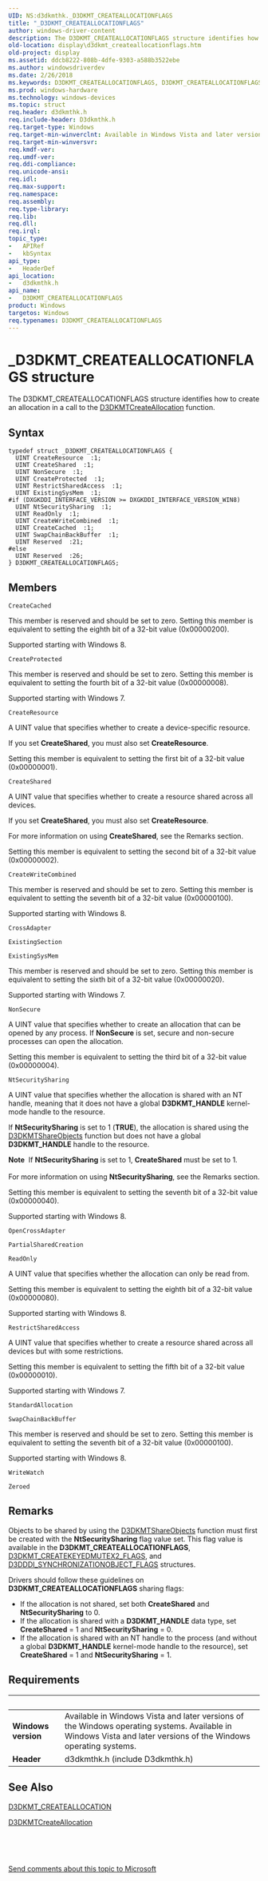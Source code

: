 ```yaml
---
UID: NS:d3dkmthk._D3DKMT_CREATEALLOCATIONFLAGS
title: "_D3DKMT_CREATEALLOCATIONFLAGS"
author: windows-driver-content
description: The D3DKMT_CREATEALLOCATIONFLAGS structure identifies how to create an allocation in a call to the D3DKMTCreateAllocation function.
old-location: display\d3dkmt_createallocationflags.htm
old-project: display
ms.assetid: ddcb8222-808b-4dfe-9303-a588b3522ebe
ms.author: windowsdriverdev
ms.date: 2/26/2018
ms.keywords: D3DKMT_CREATEALLOCATIONFLAGS, D3DKMT_CREATEALLOCATIONFLAGS structure [Display Devices], OpenGL_Structs_0b22984b-feef-4975-b7d9-596427c82b2b.xml, _D3DKMT_CREATEALLOCATIONFLAGS, d3dkmthk/D3DKMT_CREATEALLOCATIONFLAGS, display.d3dkmt_createallocationflags
ms.prod: windows-hardware
ms.technology: windows-devices
ms.topic: struct
req.header: d3dkmthk.h
req.include-header: D3dkmthk.h
req.target-type: Windows
req.target-min-winverclnt: Available in Windows Vista and later versions of the Windows operating systems.
req.target-min-winversvr: 
req.kmdf-ver: 
req.umdf-ver: 
req.ddi-compliance: 
req.unicode-ansi: 
req.idl: 
req.max-support: 
req.namespace: 
req.assembly: 
req.type-library: 
req.lib: 
req.dll: 
req.irql: 
topic_type:
-	APIRef
-	kbSyntax
api_type:
-	HeaderDef
api_location:
-	d3dkmthk.h
api_name:
-	D3DKMT_CREATEALLOCATIONFLAGS
product: Windows
targetos: Windows
req.typenames: D3DKMT_CREATEALLOCATIONFLAGS
---
```


# _D3DKMT_CREATEALLOCATIONFLAGS structure
The D3DKMT_CREATEALLOCATIONFLAGS structure identifies how to create an allocation in a call to the <a href="..\d3dkmthk\nf-d3dkmthk-d3dkmtcreateallocation.md">D3DKMTCreateAllocation</a> function.

## Syntax
````
typedef struct _D3DKMT_CREATEALLOCATIONFLAGS {
  UINT CreateResource  :1;
  UINT CreateShared  :1;
  UINT NonSecure  :1;
  UINT CreateProtected  :1;
  UINT RestrictSharedAccess  :1;
  UINT ExistingSysMem  :1;
#if (DXGKDDI_INTERFACE_VERSION >= DXGKDDI_INTERFACE_VERSION_WIN8)
  UINT NtSecuritySharing  :1;
  UINT ReadOnly  :1;
  UINT CreateWriteCombined  :1;
  UINT CreateCached  :1;
  UINT SwapChainBackBuffer  :1;
  UINT Reserved  :21;
#else 
  UINT Reserved  :26;
} D3DKMT_CREATEALLOCATIONFLAGS;
````

## Members


`CreateCached`

This member is reserved and should be set to zero. Setting this member is equivalent to setting the eighth bit of a 32-bit value (0x00000200).

Supported starting with Windows 8.

`CreateProtected`

This member is reserved and should be set to zero. Setting this member is equivalent to setting the fourth bit of a 32-bit value (0x00000008).

Supported starting with Windows 7.

`CreateResource`

A UINT value that specifies whether to create a device-specific resource.

If you set <b>CreateShared</b>, you must also set <b>CreateResource</b>.

Setting this member is equivalent to setting the first bit of a 32-bit value (0x00000001).

`CreateShared`

A UINT value that specifies whether to create a resource shared across all devices. 

If you set <b>CreateShared</b>, you must also set <b>CreateResource</b>.

For more information on using <b>CreateShared</b>, see the Remarks section.

Setting this member is equivalent to setting the second bit of a 32-bit value (0x00000002).

`CreateWriteCombined`

This member is reserved and should be set to zero. Setting this member is equivalent to setting the seventh bit of a 32-bit value (0x00000100).

Supported starting with Windows 8.

`CrossAdapter`



`ExistingSection`



`ExistingSysMem`

This member is reserved and should be set to zero. Setting this member is equivalent to setting the sixth bit of a 32-bit value (0x00000020).

Supported starting with Windows 7.

`NonSecure`

A UINT value that specifies whether to create an allocation that can be opened by any process. If <b>NonSecure</b> is set, secure and non-secure processes can open the allocation.

Setting this member is equivalent to setting the third bit of a 32-bit value (0x00000004).

`NtSecuritySharing`

A UINT value that specifies whether the allocation is shared with an NT handle, meaning that it  does not have a global <b>D3DKMT_HANDLE</b> kernel-mode handle to the resource.

If <b>NtSecuritySharing</b> is set to 1 (<b>TRUE</b>), the allocation is shared using the <a href="..\d3dkmthk\nf-d3dkmthk-d3dkmtshareobjects.md">D3DKMTShareObjects</a> function but does not have a global <b>D3DKMT_HANDLE</b> handle to the resource.

<div class="alert"><b>Note</b>  If <b>NtSecuritySharing</b> is set to 1,  <b>CreateShared</b>  must be set to 1.</div>
<div> </div>
For more information on using <b>NtSecuritySharing</b>, see the Remarks section.

Setting this member is equivalent to setting the seventh bit of a 32-bit value (0x00000040).

Supported starting with Windows 8.

`OpenCrossAdapter`



`PartialSharedCreation`



`ReadOnly`

A UINT value that specifies whether the allocation can only be read from.

Setting this member is equivalent to setting the eighth bit of a 32-bit value (0x00000080).

Supported starting with Windows 8.

`RestrictSharedAccess`

A UINT value that specifies whether to create a resource shared across all devices but with some restrictions.

Setting this member is equivalent to setting the fifth bit of a 32-bit value (0x00000010).

Supported starting with Windows 7.

`StandardAllocation`



`SwapChainBackBuffer`

This member is reserved and should be set to zero. Setting this member is equivalent to setting the seventh bit of a 32-bit value (0x00000100).

Supported starting with Windows 8.

`WriteWatch`



`Zeroed`



## Remarks
Objects to be shared by using the <a href="..\d3dkmthk\nf-d3dkmthk-d3dkmtshareobjects.md">D3DKMTShareObjects</a> function must first be created with the <b>NtSecuritySharing</b> flag value set. This flag value is available in the <b>D3DKMT_CREATEALLOCATIONFLAGS</b>, <a href="..\d3dkmthk\ns-d3dkmthk-_d3dkmt_createkeyedmutex2_flags.md">D3DKMT_CREATEKEYEDMUTEX2_FLAGS</a>, and <a href="..\d3dukmdt\ns-d3dukmdt-_d3dddi_synchronizationobject_flags.md">D3DDDI_SYNCHRONIZATIONOBJECT_FLAGS</a> structures.

Drivers should follow these guidelines on <b>D3DKMT_CREATEALLOCATIONFLAGS</b> sharing flags:

<ul>
<li>If the allocation is not shared, set both  <b>CreateShared</b> and <b>NtSecuritySharing</b> to 0.</li>
<li>If the allocation is shared with a <b>D3DKMT_HANDLE</b> data type, set <b>CreateShared</b> = 1 and <b>NtSecuritySharing</b> = 0.</li>
<li>If the allocation is shared with an NT handle to the process (and without a global <b>D3DKMT_HANDLE</b> kernel-mode handle to the resource), set <b>CreateShared</b> = 1 and <b>NtSecuritySharing</b> = 1.</li>
</ul>

## Requirements
| &nbsp; | &nbsp; |
| ---- |:---- |
| **Windows version** | Available in Windows Vista and later versions of the Windows operating systems. Available in Windows Vista and later versions of the Windows operating systems. |
| **Header** | d3dkmthk.h (include D3dkmthk.h) |

## See Also

<a href="..\d3dkmthk\ns-d3dkmthk-_d3dkmt_createallocation.md">D3DKMT_CREATEALLOCATION</a>



<a href="..\d3dkmthk\nf-d3dkmthk-d3dkmtcreateallocation.md">D3DKMTCreateAllocation</a>



 

 

<a href="mailto:wsddocfb@microsoft.com?subject=Documentation%20feedback [display\display]:%20D3DKMT_CREATEALLOCATIONFLAGS structure%20 RELEASE:%20(2/26/2018)&amp;body=%0A%0APRIVACY STATEMENT%0A%0AWe use your feedback to improve the documentation. We don't use your email address for any other purpose, and we'll remove your email address from our system after the issue that you're reporting is fixed. While we're working to fix this issue, we might send you an email message to ask for more info. Later, we might also send you an email message to let you know that we've addressed your feedback.%0A%0AFor more info about Microsoft's privacy policy, see http://privacy.microsoft.com/en-us/default.aspx." title="Send comments about this topic to Microsoft">Send comments about this topic to Microsoft</a>